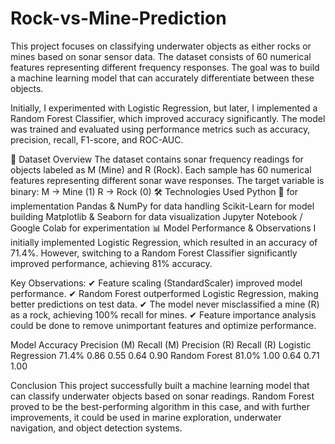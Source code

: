 # Rock-vs-Mine-Prediction
This project focuses on classifying underwater objects as either rocks or mines based on sonar sensor data. The dataset consists of 60 numerical features representing different frequency responses. The goal was to build a machine learning model that can accurately differentiate between these objects.

Initially, I experimented with Logistic Regression, but later, I implemented a Random Forest Classifier, which improved accuracy significantly. The model was trained and evaluated using performance metrics such as accuracy, precision, recall, F1-score, and ROC-AUC.

🔹 Dataset Overview
The dataset contains sonar frequency readings for objects labeled as M (Mine) and R (Rock).
Each sample has 60 numerical features representing different sonar wave responses.
The target variable is binary:
M → Mine (1)
R → Rock (0)
🛠 Technologies Used
Python 🐍 for implementation
Pandas & NumPy for data handling
Scikit-Learn for model building
Matplotlib & Seaborn for data visualization
Jupyter Notebook / Google Colab for experimentation
📊 Model Performance & Observations
I initially implemented Logistic Regression, which resulted in an accuracy of 71.4%. However, switching to a Random Forest Classifier significantly improved performance, achieving 81% accuracy.

Key Observations:
✔ Feature scaling (StandardScaler) improved model performance.
✔ Random Forest outperformed Logistic Regression, making better predictions on test data.
✔ The model never misclassified a mine (R) as a rock, achieving 100% recall for mines.
✔ Feature importance analysis could be done to remove unimportant features and optimize performance.

Model	Accuracy	Precision (M)	Recall (M)	Precision (R)	Recall (R)
Logistic Regression	71.4%	0.86	0.55	0.64	0.90
Random Forest	81.0%	1.00	0.64	0.71	1.00

Conclusion
This project successfully built a machine learning model that can classify underwater objects based on sonar readings. Random Forest proved to be the best-performing algorithm in this case, and with further improvements, it could be used in marine exploration, underwater navigation, and object detection systems.
